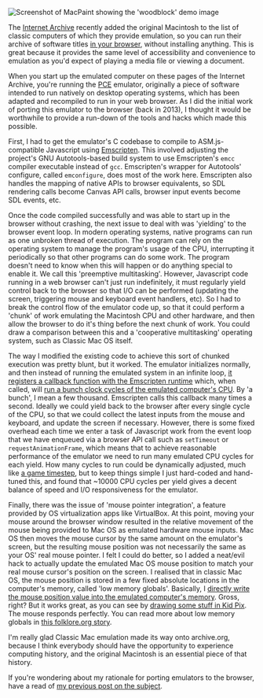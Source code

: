 ![Screenshot of MacPaint showing the 'woodblock' demo image](/files/macpaint-woodblock_0.png)

The [Internet Archive](https://archive.org) recently added the original Macintosh to the list of classic computers of which they provide emulation, so you can run their archive of software titles [in your browser](https://archive.org/details/softwarelibrary_mac), without installing anything. This is great because it provides the same level of accessibility and convenience to emulation as you'd expect of playing a media file or viewing a document.

When you start up the emulated computer on these pages of the Internet Archive, you're running the [PCE](http://hampa.ch/pce/) emulator, originally a piece of software intended to run natively on desktop operating systems, which has been adapted and recompiled to run in your web browser. As I did the initial work of porting this emulator to the browser (back in 2013), I thought it would be worthwhile to provide a run-down of the tools and hacks which made this possible.

First, I had to get the emulator's C codebase to compile to ASM.js-compatible Javascript using [Emscripten](https://kripken.github.io/emscripten-site/). This involved adjusting the project's GNU Autotools-based build system to use Emscripten's `emcc` compiler executable instead of `gcc`. Emscripten's wrapper for Autotools' configure, called `emconfigure`, does most of the work here. Emscripten also handles the mapping of native APIs to browser equivalents, so SDL rendering calls become Canvas API calls, browser input events become SDL events, etc.

Once the code compiled successfully and was able to start up in the browser without crashing, the next issue to deal with was 'yielding' to the browser event loop. In modern operating systems, native programs can run as one unbroken thread of execution. The program can rely on the operating system to manage the program's usage of the CPU, interrupting it periodically so that other programs can do some work. The program doesn't need to know when this will happen or do anything special to enable it. We call this 'preemptive multitasking'. However, Javascript code running in a web browser can't just run indefinitely, it must regularly yield control back to the browser so that I/O can be performed (updating the screen, triggering mouse and keyboard event handlers, etc). So I had to break the control flow of the emulator code up, so that it could perform a 'chunk' of work emulating the Macintosh CPU and other hardware, and then allow the browser to do it's thing before the next chunk of work. You could draw a comparison between this and a 'cooperative multitasking' operating system, such as Classic Mac OS itself.

The way I modified the existing code to achieve this sort of chunked execution was pretty blunt, but it worked. The emulator initializes normally, and then instead of running the emulated system in an infinite loop, [it registers a callback function with the Emscripten runtime](https://github.com/jsdf/pce/blob/6dee9246bf6cd265e3796a849d352aa4ef798037/src/arch/macplus/cmd_68k.c#L416) which, when called, will [run a bunch clock cycles of the emulated computer's CPU](https://github.com/jsdf/pce/blob/6dee9246bf6cd265e3796a849d352aa4ef798037/src/arch/macplus/cmd_68k.c#L443). By 'a bunch', I mean a few thousand. Emscripten calls this callback many times a second. Ideally we could yield back to the browser after every single cycle of the CPU, so that we could collect the latest inputs from the mouse and keyboard, and update the screen if necessary. However, there is some fixed overhead each time we enter a task of Javascript work from the event loop that we have enqueued via a browser API call such as `setTimeout` or `requestAnimationFrame`, which means that to achieve reasonable performance of the emulator we need to run many emulated CPU cycles for each yield. How many cycles to run could be dynamically adjusted, much like [a game timestep](https://gafferongames.com/post/fix_your_timestep/), but to keep things simple I just hard-coded and hand-tuned this, and found that ~10000 CPU cycles per yield gives a decent balance of speed and I/O responsiveness for the emulator.

Finally, there was the issue of 'mouse pointer integration', a feature provided by OS virtualization apps like VirtualBox. At this point, moving your mouse around the browser window resulted in the relative movement of the mouse being provided to Mac OS as emulated hardware mouse inputs. Mac OS then moves the mouse cursor by the same amount on the emulator's screen, but the resulting mouse position was not necessarily the same as your OS' real mouse pointer. I felt I could do better, so I added a neat/evil hack to actually update the emulated Mac OS mouse position to match your real mouse cursor's position on the screen. I realised that in classic Mac OS, the mouse position is stored in a few fixed absolute locations in the computer's memory, called 'low memory globals'. Basically, I [directly write the mouse position value into the emulated computer's memory](https://github.com/jsdf/pce/blob/6dee9246bf6cd265e3796a849d352aa4ef798037/src/arch/macplus/cmd_68k.c#L446-L458). Gross, right? But it works great, as you can see by [drawing some stuff in Kid Pix](https://jamesfriend.com.au/pce-js/). The mouse responds perfectly. You can read more about low memory globals in [this folklore.org story](http://www.folklore.org/StoryView.py?story=Mea_Culpa.txt).

I'm really glad Classic Mac emulation made its way onto archive.org, because I think everybody should have the opportunity to experience computing history, and the original Macintosh is an essential piece of that history.

If you're wondering about my rationale for porting emulators to the browser, have a read of [my previous post on the subject](https://jamesfriend.com.au/why-port-emulators-browser).
